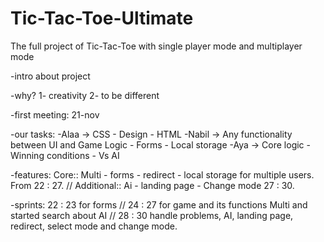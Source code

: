 # Tic-Tac-Toe-Ultimate
The full project of Tic-Tac-Toe with single player mode and multiplayer mode


-intro about project

-why?
    1- creativity
    2- to be different

-first meeting: 21-nov

-our tasks:
    -Alaa → CSS - Design - HTML
    -Nabil → Any functionality between UI and Game Logic - Forms - Local storage
    -Aya → Core logic - Winning conditions - Vs AI

-features:
    Core:: Multi - forms - redirect - local storage for multiple users. From 22 : 27.
    // Additional:: Ai - landing page - Change mode 27 : 30.

-sprints:
22 : 23 for forms
// 24 : 27 for game and its functions Multi and started search about AI
// 28 : 30 handle problems, AI, landing page, redirect,  select mode and change mode.

